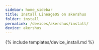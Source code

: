 ```yaml
---
sidebar: home_sidebar
title: Install LineageOS on akershus
folder: install
permalink: /devices/akershus/install/
device: akershus
---
```

{% include templates/device_install.md %}

